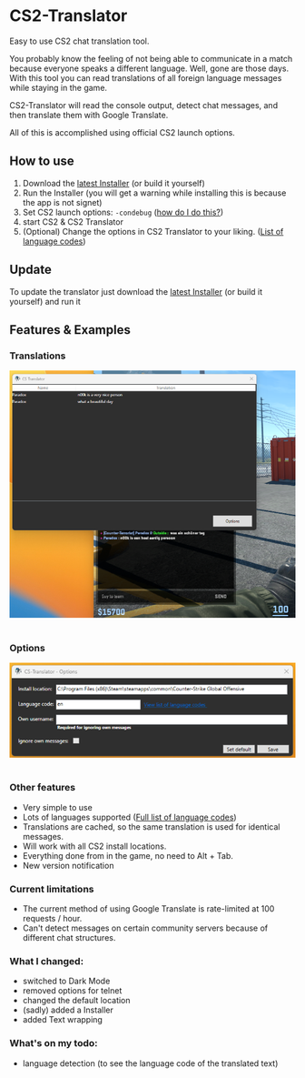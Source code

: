 # CS2-Translator
Easy to use CS2 chat translation tool. 

You probably know the feeling of not being able to communicate in a match because everyone speaks a different language.
Well, gone are those days. With this tool you can read translations of all foreign language messages while staying in the game.

CS2-Translator will read the console output, detect chat messages, and then translate them with Google Translate.

All of this is accomplished using official CS2 launch options.

## How to use

1. Download the [latest Installer](https://github.com/ParadoxLeon/CS2-Translator/releases) (or build it yourself)
2. Run the Installer (you will get a warning while installing this is because the app is not signet)
3. Set CS2 launch options: `-condebug` ([how do I do this?](https://support.steampowered.com/kb_article.php?ref=1040-JWMT-2947)) 
4. start CS2 & CS2 Translator
5. (Optional) Change the options in CS2 Translator to your liking. ([List of language codes](https://cloud.google.com/translate/docs/languages))

## Update

To update the translator just download the [latest Installer](https://github.com/ParadoxLeon/CS2-Translator/releases) (or build it yourself) and run it 

## Features & Examples

### Translations
![](img/translation.png)<br /><br />

### Options
![](img/options.png)<br /><br />

### Other features
* Very simple to use
* Lots of languages supported ([Full list of language codes](https://cloud.google.com/translate/docs/languages))
* Translations are cached, so the same translation is used for identical messages.
* Will work with all CS2 install locations.
* Everything done from in the game, no need to Alt + Tab.
* New version notification

### Current limitations
* The current method of using Google Translate is rate-limited at 100 requests / hour.
* Can't detect messages on certain community servers because of different chat structures.

### What I changed:
- switched to Dark Mode
- removed options for telnet
- changed the default location
- (sadly) added a Installer
- added Text wrapping

### What's on my todo:
- language detection (to see the language code of the translated text)
